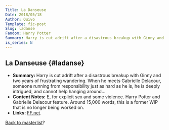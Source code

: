 ```yaml
---
Title: La Danseuse
Date: 2018/05/18
Author: Quivo
Template: fic-post
Slug: ladanse
Fandom: Harry Potter
Summary: Harry is cut adrift after a disastrous breakup with Ginny and two years of frustrating wandering. When he meets Gabrielle Delacour, someone running from responsibility just as hard as he is, he is deeply intrigued, and cannot help hanging around...
is_series: N
---
```


## La Danseuse {#ladanse}
- **Summary:** Harry is cut adrift after a disastrous breakup with Ginny and two years of frustrating wandering. When he meets Gabrielle Delacour, someone running from responsibility just as hard as he is, he is deeply intrigued, and cannot help hanging around...
- **Content Notes:** E, for explicit sex and some violence. Harry Potter and Gabrielle Delacour feature. Around 15,000 words, this is a former WIP that is no longer being worked on.
- **Links:** [FF.net](http://www.fanfiction.net/s/2655125/1/La_Danseuse).

[Back to masterlist][masterlist]?

[masterlist]: %base_url%/ficlist "Go back to fic masterlist"
